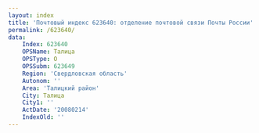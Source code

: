 ```yaml
---
layout: index
title: 'Почтовый индекс 623640: отделение почтовой связи Почты России'
permalink: /623640/
data:
    Index: 623640
    OPSName: Талица
    OPSType: О
    OPSSubm: 623649
    Region: 'Свердловская область'
    Autonom: ''
    Area: 'Талицкий район'
    City: Талица
    City1: ''
    ActDate: '20080214'
    IndexOld: ''
---
```

